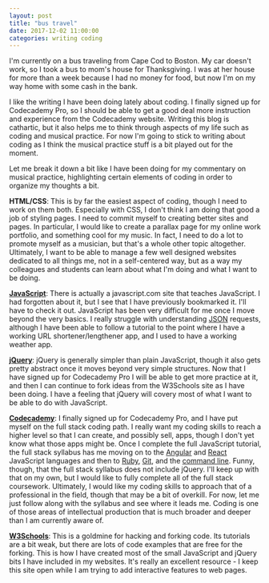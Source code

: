 ```yaml
---
layout: post
title: "bus travel"
date: 2017-12-02 11:00:00
categories: writing coding
---
```

I'm currently on a bus traveling from Cape Cod to Boston. My car doesn't work, so I took a bus to mom's house for Thanksgiving. I was at her house for more than a week because I had no money for food, but now I'm on my way home with some cash in the bank.

I like the writing I have been doing lately about coding. I finally signed up for Codecademy Pro, so I should be able to get a good deal more instruction and experience from the Codecademy website. Writing this blog is cathartic, but it also helps me to think through aspects of my life such as coding and musical practice. For now I'm going to stick to writing about coding as I think the musical practice stuff is a bit played out for the moment.

Let me break it down a bit like I have been doing for my commentary on musical practice, highlighting certain elements of coding in order to organize my thoughts a bit.

**HTML/CSS**: This is by far the easiest aspect of coding, though I need to work on them both. Especially with CSS, I don't think I am doing that good a job of styling pages. I need to commit myself to creating better sites and pages. In particular, I would like to create a parallax page for my online work portfolio, and something cool for my music. In fact, I need to do a lot to promote myself as a musician, but that's a whole other topic altogether. Ultimately, I want to be able to manage a few well designed websites dedicated to all things me, not in a self-centered way, but as a way my colleagues and students can learn about what I'm doing and what I want to be doing.

**[JavaScript](https://www.javascript.com/)**: There is actually a javascript.com site that teaches JavaScript. I had forgotten about it, but I see that I have previously bookmarked it. I'll have to check it out. JavaScript has been very difficult for me once I move beyond the very basics. I really struggle with understanding [JSON](https://www.json.org/) requests, although I have been able to follow a tutorial to the point where I have a working URL shortener/lengthener app, and I used to have a working weather app.

**[jQuery](http://jquery.com/)**: jQuery is generally simpler than plain JavaScript, though it also gets pretty abstract once it moves beyond very simple structures. Now that I have signed up for Codecademy Pro I will be able to get more practice at it, and then I can continue to fork ideas from the W3Schools site as I have been doing. I have a feeling that jQuery will covery most of what I want to be able to do with JavaScript.

**[Codecademy](https://www.codecademy.com/learn/learn-html)**: I finally signed up for Codecademy Pro, and I have put myself on the full stack coding path. I really want my coding skills to reach a higher level so that I can create, and possibly sell, apps, though I don't yet know what those apps might be. Once I complete the full JavaScript tutorial, the full stack syllabus has me moving on to the [Angular](https://angular.io/) and [React](https://reactjs.org/) JavaScript languages and then to [Ruby](https://www.ruby-lang.org/en/), [Git](https://git-scm.com/), and the [command line](https://en.wikipedia.org/wiki/Command-line_interface). Funny, though, that the full stack syllabus does not include jQuery. I'll keep up with that on my own, but I would like to fully complete all of the full stack coursework. Ultimately, I would like my coding skills to approach that of a professional in the field, though that may be a bit of overkill. For now, let me just follow along with the syllabus and see where it leads me. Coding is one of those areas of intellectual production that is much broader and deeper than I am currently aware of.

**[W3Schools](https://www.w3schools.com/)**: This is a goldmine for hacking and forking code. Its tutorials are a bit weak, but there are lots of code examples that are free for the forking. This is how I have created most of the small JavaScript and jQuery bits I have included in my websites. It's really an excellent resource - I keep this site open while I am trying to add interactive features to web pages.
